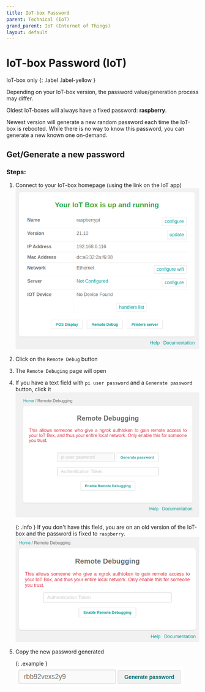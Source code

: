 ```yaml
---
title: IoT-box Password
parent: Technical (IoT)
grand_parent: IoT (Internet of Things)
layout: default
---
```


# IoT-box Password (IoT)
IoT-box only
{: .label .label-yellow }

Depending on your IoT-box version, the password value/generation process may differ.

Oldest IoT-boxes will always have a fixed password: **raspberry**.

Newest version will generate a new random password each time the IoT-box is rebooted.
While there is no way to know this password, you can generate a new known one on-demand.

## Get/Generate a new password

### Steps:
1. Connect to your IoT-box homepage (using the link on the IoT app)
![IoT-box homepage](/assets/images/iot/21.10/iot-homepage.png)
2. Click on the `Remote Debug` button
3. The `Remote Debuging` page will open
4. If you have a text field with `pi user password` and a `Generate password` button,
click it
![IoT-box remote debugging page new](/assets/images/iot/24.01/iot-remote-debugging.png)

    {: .info }
    If you don't have this field, you are on an old version of the IoT-box and the password is fixed to `raspberry`.  
    ![IoT-box remote debugging page new](/assets/images/iot/21.10/iot-remote-debugging.png)

5. Copy the new password generated

    {: .example }
    ![IoT-box random password example](/assets/images/iot/24.01/iot-generate-password.png)
